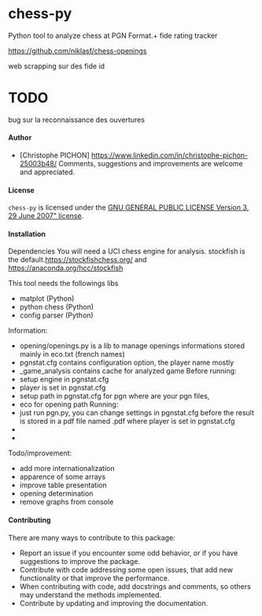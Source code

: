 # chess-py

Python tool to analyze chess at PGN Format.+ fide rating tracker

https://github.com/niklasf/chess-openings

web scrapping sur des fide id

# TODO 
bug sur la reconnaissance des ouvertures

#### Author
- [Christophe PICHON] https://www.linkedin.com/in/christophe-pichon-25003b48/
Comments, suggestions and improvements are welcome and appreciated.


#### License

`chess-py` is licensed under the [GNU GENERAL PUBLIC LICENSE
                       Version 3, 29 June 2007" license](./LICENSE.md).

#### Installation

Dependencies
You will need a UCI chess engine for analysis. stockfish is the default.https://stockfishchess.org/ 
and https://anaconda.org/hcc/stockfish

This tool needs the followings libs
- matplot (Python)
- python chess (Python)
- config parser  (Python)

 
 Information:
 - opening/openings.py is a lib to manage openings informations stored mainly in eco.txt (french names)
 - pgnstat.cfg contains configuration option, the player name mostly
 - <player>_game_analysis contains cache for analyzed game
 Before running:
 - setup engine in  pgnstat.cfg
 - player is set in pgnstat.cfg
 - setup path in pgnstat.cfg  for pgn where are your pgn files,
 - eco for opening path
 Running:
 - just run pgn.py, you can change settings in pgnstat.cfg before 
 the result is stored in a pdf file named <player>.pdf where player is set in pgnstat.cfg
 - 
 - 
 Todo/improvement:
 - add more internationalization
 - apparence of some arrays
 - improve table presentation
 - opening determination
 - remove graphs from console


#### Contributing

There are many ways to contribute to this package:

- Report an issue if you encounter some odd behavior, or if you have suggestions to improve the package.
- Contribute with code addressing some open issues, that add new functionality or that improve the performance.
- When contributing with code, add docstrings and comments, so others may understand the methods implemented.
- Contribute by updating and improving the documentation.
